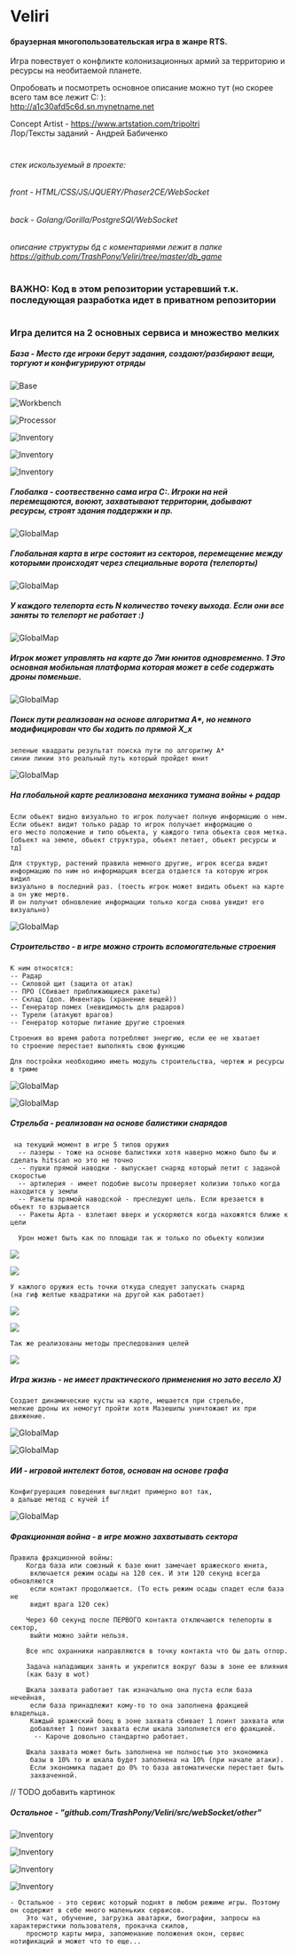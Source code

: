 # Veliri
#### браузерная многопользовательская игра в жанре RTS.
Игра повествует о конфликте колонизационных армий за территорию и ресурсы на необитаемой планете.

Опробовать и посмотреть основное описание можно тут (но скорее всего там все лежит С: ): <br>  http://a1c30afd5c6d.sn.mynetname.net

Concept Artist - https://www.artstation.com/tripoltri <br>
Лор/Тексты заданий - Андрей Бабиченко

#
###### стек искользуемый в проекте:
###### front - HTML/CSS/JS/JQUERY/Phaser2CE/WebSocket
###### back - Golang/Gorilla/PostgreSQl/WebSocket

###### описание структуры бд с коментариями лежит в папке https://github.com/TrashPony/Veliri/tree/master/db_game

#
### ВАЖНО: Код в этом репозитории устаревший т.к. последующая разработка идет в приватном репозитории
#
### Игра делится на 2 основных сервиса и множество мелких

##### База - Место где игроки берут задания, создают/разбирают вещи, торгуют и конфигурируют отряды
![Base](images/base.png)

![Workbench](images/workbench.png)

![Processor](images/processor.png)

![Inventory](images/other_5.png)

![Inventory](images/market_1.png)

![Inventory](images/inventory.png)

##### Глобалка - соотвественно сама игра С:. Игроки на ней перемещаются, воюют, захватывают территории, добывают ресурсы, строят здания поддержки и пр. 
![GlobalMap](images/global.png)
##### Глобальная карта в игре состояит из секторов, перемещение между которыми происходят через специальные ворота (телепорты)
![GlobalMap](images/other_6.png)
##### У каждого телепорта есть N количество точеку выхода. Если они все заняты то телепорт не работает :)
![GlobalMap](images/teleport.png)
##### Игрок может управлять на карте до 7ми юнитов одновременно. 1 Это основная мобильная платформа которая может в себе содержать дроны поменьше.
![GlobalMap](images/squad.jpg)
##### Поиск пути реализован на основе алгоритма А*, но немного модифицирован что бы ходить по прямой Х_х
    зеленые квадраты результат поиска пути по алгоритму А*
    синии линии это реальный путь который пройдет юнит
![GlobalMap](images/aStart.png)

##### На глобальной карте реализована механика тумана войны + радар
    Если обьект видно визуально то игрок получает полную информацию о нем. 
    Если обьект видит только радар то игрок получает информацию о 
    его место положение и типо обьекта, у каждого типа обьекта своя метка.
    [обьект на земле, обьект структура, обьект летает, обьект ресурсы и тд]
    
    Для структур, растений правила немного другие, игрок всегда видит 
    информацию по ним но информарция всегда отдается та которую игрок видил 
    визуально в последний раз. (тоесть игрок может видить обьект на карте а он уже мертв. 
    И он получит обновление информации только когда снова увидит его визуально)
    
![GlobalMap](images/radar.jpg)
##### Строительство - в игре можно строить вспомогательные строения
    К ним относятся:
    -- Радар
    -- Силовой щит (защита от атак)
    -- ПРО (Сбивает приближающиеся ракеты)
    -- Склад (доп. Инвентарь (хранение вещей))
    -- Генератор помех (невидимость для радаров)
    -- Турели (атакуют врагов)
    -- Генератор которые питание другие строения
    
    Строения во время работа потребляют энергию, если ее не хватает
    то строение перестает выполнять свою функцию
    
    Для постройки необходимо иметь модуль строительства, чертеж и ресурсы в трюме
    
![GlobalMap](images/structures.jpg)

![GlobalMap](images/structures_2.jpg)

##### Стрельба - реализован на основе балистики снарядов
     на текущий момент в игре 5 типов оружия
      -- лазеры - тоже на основе балистики хотя наверно можно было бы и сделать hitscan но это не точно
      -- пушки прямой наводки - выпускает снаряд который летит с заданой скоростью
      -- артилерия - имеет подобие высоты проверяет колизии только когда находится у земли
      -- Ракеты прямой наводской - преследуют цель. Если врезается в обьект то взрывается
      -- Ракеты Арта - взлетают вверх и ускоряются когда нахожятся ближе к цели
      
      Урон может быть как по площади так и только по обьекту колизии

![](images/weapons.gif)

![](images/rockets.gif)

    У кажлого оружия есть точки откуда следует запускать снаряд 
    (на гиф желтые квадратики на другой как работает)

![](images/turret.gif)

![](images/turret_2.gif)

    Так же реализованы методы преследования целей
    
![](images/follow_target.gif)

##### Игра жизнь - не имеет практического применения но зато весело Х)
    Создает динамические кусты на карте, мешается при стрельбе, 
    мелкие дроны их немогут пройти хотя Мазешипы уничтожают их при движение.

![GlobalMap](images/game_life_1.gif)

![GlobalMap](images/game_life_2.gif)

##### ИИ - игровой интелект ботов, основан на основе графа
    Конфигруерация поведения выглядит примерно вот так, 
    а дальше метод с кучей if
    
![GlobalMap](images/behavior.png)

##### Фракционная война - в игре можно захватывать сектора
    Правила фракционной войны:
        Когда база или союзный к базе юнит замечает вражеского юнита,
         включается режим осады на 120 сек. И эти 120 секунд всегда обновляются 
         если контакт продолжается. (То есть режим осады спадет если база не 
         видит врага 120 сек)
        
        Через 60 секунд после ПЕРВОГО контакта отключаются телепорты в сектор,
         выйти можно зайти нельзя.
        
        Все нпс охранники направляются в точку контакта что бы дать отпор.
        
        Задача нападающих занять и укрепится вокруг базы в зоне ее влияния 
        (как базу в wot)
        
        Шкала захвата работает так изначально она пуста если база нечейная,
         если база принадлежит кому-то то она заполнена фракцией владельца.
         Каждый вражеский боец в зоне захвата сбивает 1 поинт захвата или
         добавляет 1 поинт захвата если шкала заполняется его фракцией.
          -- Кароче довольно стандартно работает.
        
        Шкала захвата может быть заполнена не полностью это экономика 
         базы в 10% то и шкала будет заполнена на 10% (при начале атаки).
         Если экономика падает до 0% то база автоматически перестает быть
         захваченной.

// TODO добавить картинок

##### Остальное - "github.com/TrashPony/Veliri/src/webSocket/other"

![Inventory](images/other_1.png)

![Inventory](images/other_2.png)

![Inventory](images/other_3.png)

![Inventory](images/other_4.png)

    - Остальное - это сервис который поднят в любом режиме игры. Поэтому он содержит в себе много маленьких сервисов.
        Это чат, обучение, загрузка аватарки, биографии, запросы на характеристики пользователя, прокачка скилов, 
        просмотр карты мира, запоменание положения окон, сервис нотификаций и может что то еще...
        
     
